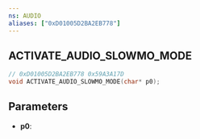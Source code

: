 ```yaml
---
ns: AUDIO
aliases: ["0xD01005D2BA2EB778"]
---
```

## ACTIVATE_AUDIO_SLOWMO_MODE

```c
// 0xD01005D2BA2EB778 0x59A3A17D
void ACTIVATE_AUDIO_SLOWMO_MODE(char* p0);
```

## Parameters
* **p0**: 

